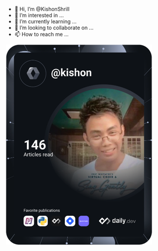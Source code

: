 - 👋 Hi, I’m @KishonShrill
- 👀 I’m interested in ...
- 🌱 I’m currently learning ...
- 💞️ I’m looking to collaborate on ...
- 📫 How to reach me ...

<!---
KishonShrill/KishonShrill is a ✨ special ✨ repository because its `README.md` (this file) appears on your GitHub profile.
You can click the Preview link to take a look at your changes.
--->

<a href="https://app.daily.dev/kishon"><img src="https://github.com/KishonShrill/KishonShrill/blob/master/devcard.svg" width="400" alt="Kishon Shrill's Dev Card"/></a>
